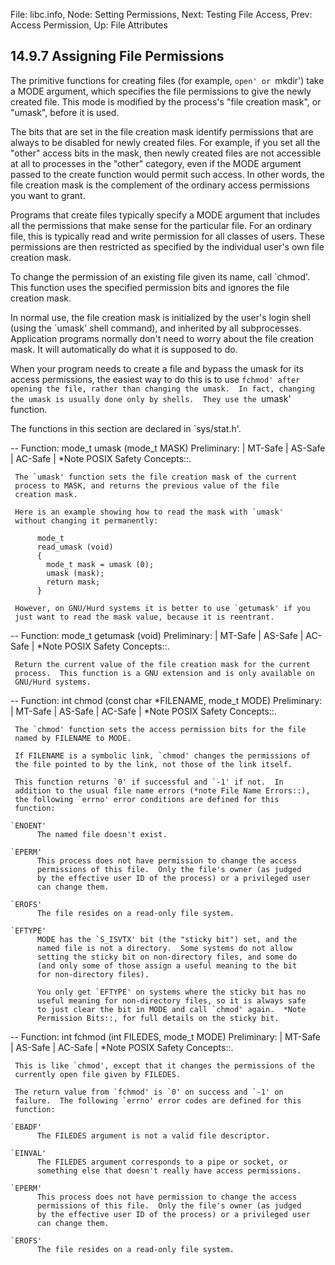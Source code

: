 File: libc.info,  Node: Setting Permissions,  Next: Testing File Access,  Prev: Access Permission,  Up: File Attributes

14.9.7 Assigning File Permissions
---------------------------------

The primitive functions for creating files (for example, `open' or
`mkdir') take a MODE argument, which specifies the file permissions to
give the newly created file.  This mode is modified by the process's
"file creation mask", or "umask", before it is used.

   The bits that are set in the file creation mask identify permissions
that are always to be disabled for newly created files.  For example, if
you set all the "other" access bits in the mask, then newly created
files are not accessible at all to processes in the "other" category,
even if the MODE argument passed to the create function would permit
such access.  In other words, the file creation mask is the complement
of the ordinary access permissions you want to grant.

   Programs that create files typically specify a MODE argument that
includes all the permissions that make sense for the particular file.
For an ordinary file, this is typically read and write permission for
all classes of users.  These permissions are then restricted as
specified by the individual user's own file creation mask.

   To change the permission of an existing file given its name, call
`chmod'.  This function uses the specified permission bits and ignores
the file creation mask.

   In normal use, the file creation mask is initialized by the user's
login shell (using the `umask' shell command), and inherited by all
subprocesses.  Application programs normally don't need to worry about
the file creation mask.  It will automatically do what it is supposed to
do.

   When your program needs to create a file and bypass the umask for its
access permissions, the easiest way to do this is to use `fchmod' after
opening the file, rather than changing the umask.  In fact, changing
the umask is usually done only by shells.  They use the `umask'
function.

   The functions in this section are declared in `sys/stat.h'.  

 -- Function: mode_t umask (mode_t MASK)
     Preliminary: | MT-Safe | AS-Safe | AC-Safe | *Note POSIX Safety
     Concepts::.

     The `umask' function sets the file creation mask of the current
     process to MASK, and returns the previous value of the file
     creation mask.

     Here is an example showing how to read the mask with `umask'
     without changing it permanently:

          mode_t
          read_umask (void)
          {
            mode_t mask = umask (0);
            umask (mask);
            return mask;
          }

     However, on GNU/Hurd systems it is better to use `getumask' if you
     just want to read the mask value, because it is reentrant.

 -- Function: mode_t getumask (void)
     Preliminary: | MT-Safe | AS-Safe | AC-Safe | *Note POSIX Safety
     Concepts::.

     Return the current value of the file creation mask for the current
     process.  This function is a GNU extension and is only available on
     GNU/Hurd systems.

 -- Function: int chmod (const char *FILENAME, mode_t MODE)
     Preliminary: | MT-Safe | AS-Safe | AC-Safe | *Note POSIX Safety
     Concepts::.

     The `chmod' function sets the access permission bits for the file
     named by FILENAME to MODE.

     If FILENAME is a symbolic link, `chmod' changes the permissions of
     the file pointed to by the link, not those of the link itself.

     This function returns `0' if successful and `-1' if not.  In
     addition to the usual file name errors (*note File Name Errors::),
     the following `errno' error conditions are defined for this
     function:

    `ENOENT'
          The named file doesn't exist.

    `EPERM'
          This process does not have permission to change the access
          permissions of this file.  Only the file's owner (as judged
          by the effective user ID of the process) or a privileged user
          can change them.

    `EROFS'
          The file resides on a read-only file system.

    `EFTYPE'
          MODE has the `S_ISVTX' bit (the "sticky bit") set, and the
          named file is not a directory.  Some systems do not allow
          setting the sticky bit on non-directory files, and some do
          (and only some of those assign a useful meaning to the bit
          for non-directory files).

          You only get `EFTYPE' on systems where the sticky bit has no
          useful meaning for non-directory files, so it is always safe
          to just clear the bit in MODE and call `chmod' again.  *Note
          Permission Bits::, for full details on the sticky bit.

 -- Function: int fchmod (int FILEDES, mode_t MODE)
     Preliminary: | MT-Safe | AS-Safe | AC-Safe | *Note POSIX Safety
     Concepts::.

     This is like `chmod', except that it changes the permissions of the
     currently open file given by FILEDES.

     The return value from `fchmod' is `0' on success and `-1' on
     failure.  The following `errno' error codes are defined for this
     function:

    `EBADF'
          The FILEDES argument is not a valid file descriptor.

    `EINVAL'
          The FILEDES argument corresponds to a pipe or socket, or
          something else that doesn't really have access permissions.

    `EPERM'
          This process does not have permission to change the access
          permissions of this file.  Only the file's owner (as judged
          by the effective user ID of the process) or a privileged user
          can change them.

    `EROFS'
          The file resides on a read-only file system.

